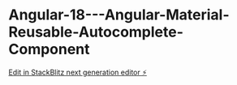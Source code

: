 # Angular-18---Angular-Material-Reusable-Autocomplete-Component

[Edit in StackBlitz next generation editor ⚡️](https://stackblitz.com/~/github.com/mallajay/Angular-18---Angular-Material-Reusable-Autocomplete-Component)
